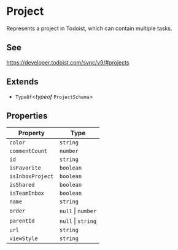 # Project

Represents a project in Todoist, which can contain multiple tasks.

## See

https://developer.todoist.com/sync/v9/#projects

## Extends

- `TypeOf`\<*typeof* `ProjectSchema`\>

## Properties

| Property | Type |
| ------ | ------ |
| <a id="color"></a> `color` | `string` |
| <a id="commentcount"></a> `commentCount` | `number` |
| <a id="id"></a> `id` | `string` |
| <a id="isfavorite"></a> `isFavorite` | `boolean` |
| <a id="isinboxproject"></a> `isInboxProject` | `boolean` |
| <a id="isshared"></a> `isShared` | `boolean` |
| <a id="isteaminbox"></a> `isTeamInbox` | `boolean` |
| <a id="name"></a> `name` | `string` |
| <a id="order"></a> `order` | `null` \| `number` |
| <a id="parentid"></a> `parentId` | `null` \| `string` |
| <a id="url"></a> `url` | `string` |
| <a id="viewstyle"></a> `viewStyle` | `string` |
